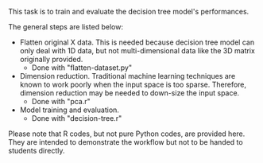 This task is to train and evaluate the decision tree model's performances.

The general steps are listed below:
- Flatten original X data. This is needed because decision tree model can only deal with 1D data, but not multi-dimensional data like the 3D matrix originally provided.
    - Done with "flatten-dataset.py"
- Dimension reduction. Traditional machine learning techniques are known to work poorly when the input space is too sparse. Therefore, dimension reduction may be needed to down-size the input space.
    - Done with "pca.r"
- Model training and evaluation.
    - Done with "decision-tree.r"

Please note that R codes, but not pure Python codes, are provided here. They are intended to demonstrate the workflow but not to be handed to students directly.